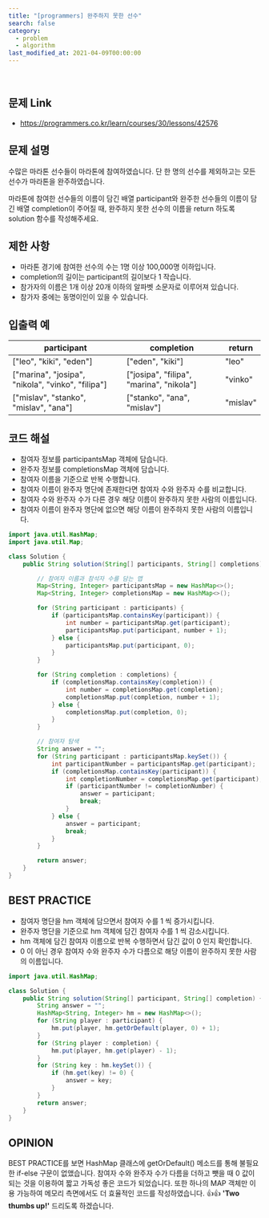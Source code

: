 ```yaml
---
title: "[programmers] 완주하지 못한 선수"
search: false
category:
  - problem
  - algorithm
last_modified_at: 2021-04-09T00:00:00
---
```


<br>

## 문제 Link
- <https://programmers.co.kr/learn/courses/30/lessons/42576>

## 문제 설명
수많은 마라톤 선수들이 마라톤에 참여하였습니다. 단 한 명의 선수를 제외하고는 모든 선수가 마라톤을 완주하였습니다.

마라톤에 참여한 선수들의 이름이 담긴 배열 participant와 완주한 선수들의 이름이 담긴 배열 completion이 주어질 때, 
완주하지 못한 선수의 이름을 return 하도록 solution 함수를 작성해주세요.

## 제한 사항
- 마라톤 경기에 참여한 선수의 수는 1명 이상 100,000명 이하입니다.
- completion의 길이는 participant의 길이보다 1 작습니다.
- 참가자의 이름은 1개 이상 20개 이하의 알파벳 소문자로 이루어져 있습니다.
- 참가자 중에는 동명이인이 있을 수 있습니다.

## 입출력 예

| participant | completion | return |
|---|---|---|
| ["leo", "kiki", "eden"] | ["eden", "kiki"] | "leo" |
| ["marina", "josipa", "nikola", "vinko", "filipa"] | ["josipa", "filipa", "marina", "nikola"] | "vinko" |
| ["mislav", "stanko", "mislav", "ana"] | ["stanko", "ana", "mislav"] | "mislav" |

## 코드 해설
- 참여자 정보를 participantsMap 객체에 담습니다.
- 완주자 정보를 completionsMap 객체에 담습니다.
- 참여자 이름을 기준으로 반복 수행합니다.
- 참여자 이름이 완주자 명단에 존재한다면 참여자 수와 완주자 수를 비교합니다. 
- 참여자 수와 완주자 수가 다른 경우 해당 이름이 완주하지 못한 사람의 이름입니다.
- 참여자 이름이 완주자 명단에 없으면 해당 이름이 완주하지 못한 사람의 이름입니다.

```java
import java.util.HashMap;
import java.util.Map;

class Solution {
    public String solution(String[] participants, String[] completions) {

        // 참여자 이름과 참석자 수를 담는 맵
        Map<String, Integer> participantsMap = new HashMap<>();
        Map<String, Integer> completionsMap = new HashMap<>();

        for (String participant : participants) {
            if (participantsMap.containsKey(participant)) {
                int number = participantsMap.get(participant);
                participantsMap.put(participant, number + 1);
            } else {
                participantsMap.put(participant, 0);
            }
        }

        for (String completion : completions) {
            if (completionsMap.containsKey(completion)) {
                int number = completionsMap.get(completion);
                completionsMap.put(completion, number + 1);
            } else {
                completionsMap.put(completion, 0);
            }
        }

        // 참여자 탐색
        String answer = "";
        for (String participant : participantsMap.keySet()) {
            int participantNumber = participantsMap.get(participant);
            if (completionsMap.containsKey(participant)) {
                int completionNumber = completionsMap.get(participant);
                if (participantNumber != completionNumber) {
                    answer = participant;
                    break;
                }
            } else {
                answer = participant;
                break;
            }
        }

        return answer;
    }
}
```

## BEST PRACTICE
- 참여자 명단을 hm 객체에 담으면서 참여자 수를 1 씩 증가시킵니다.
- 완주자 명단을 기준으로 hm 객체에 담긴 참여자 수를 1 씩 감소시킵니다.
- hm 객체에 담긴 참여자 이름으로 반복 수행하면서 담긴 값이 0 인지 확인합니다.
- 0 이 아닌 경우 참여자 수와 완주자 수가 다름으로 해당 이름이 완주하지 못한 사람의 이름입니다.

```java
import java.util.HashMap;

class Solution {
    public String solution(String[] participant, String[] completion) {
        String answer = "";
        HashMap<String, Integer> hm = new HashMap<>();
        for (String player : participant) {
            hm.put(player, hm.getOrDefault(player, 0) + 1);
        }
        for (String player : completion) {
            hm.put(player, hm.get(player) - 1);
        }
        for (String key : hm.keySet()) {
            if (hm.get(key) != 0) {
                answer = key;
            }
        }
        return answer;
    }
}
```

## OPINION
BEST PRACTICE를 보면 HashMap 클래스에 getOrDefault() 메소드를 통해 불필요한 if-else 구문이 없앴습니다. 
참여자 수와 완주자 수가 다름을 더하고 뺏을 때 0 값이 되는 것을 이용하여 짧고 가독성 좋은 코드가 되었습니다. 
또한 하나의 MAP 객체만 이용 가능하여 메모리 측면에서도 더 효율적인 코드를 작성하였습니다. 
👍👍 **'Two thumbs up!'** 드리도록 하겠습니다.